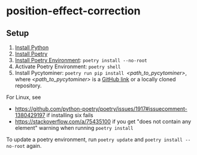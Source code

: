 # position-effect-correction

## Setup

1. [Install Python](https://www.python.org/downloads/)
2. [Install Poetry](https://python-poetry.org/docs/#installation)
3. [Install Poetry Environment](https://python-poetry.org/docs/basic-usage/#installing-dependencies): `poetry install --no-root`
4. Activate Poetry Environment: `poetry shell`
5. Install Pycytominer: `poetry run pip install `*<path_to_pycytominer>*, where *<path_to_pycytominer>* is a [GitHub link](https://github.com/cytomining/pycytominer/tree/c90438fd7c11ad8b1689c21db16dab1a5280de6c#installation) or a locally cloned repository.

For Linux, see

- <https://github.com/python-poetry/poetry/issues/1917#issuecomment-1380429197> if installing six fails
- <https://stackoverflow.com/a/75435100> if you get "does not contain any element" warning when running `poetry install`

To update a poetry environment, run `poetry update` and `poetry install --no-root` again.